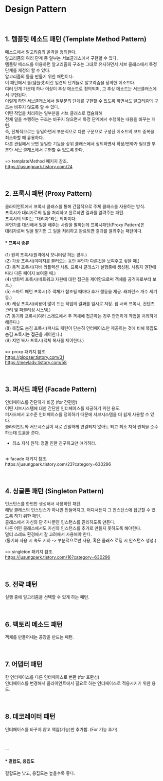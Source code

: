 # Design Pattern
<br/>

## 1. 템플릿 메소드 패턴 (Template Method Pattern)
메소드에서 알고리즘의 골격을 정의한다.<br/>
알고리즘의 여러 단계 중 일부는 서브클래스에서 구현할 수 있다.<br/>
템플릿 메소드를 이용하면 알고리즘의 구조는 그대로 유지하면서 서브 클래스에서 특정 단계를 재정의 할 수 있다.<br/>
알고리즘의 틀을 만들기 위한 패턴이다.<br/>
이 패턴에서 틀(템플릿)이란 일련의 단계들로 알고리즘을 정의한 메소드다.<br/>
여러 단계 가운데 하나 이상이 추상 메소드로 정의되며, 그 추상 메소드는 서브클래스에서 구현된다.<br/>
이렇게 하면 서브클래스에서 일부분의 단계를 구현할 수 있도록 하면서도 알고리즘의 구조는 바꾸지 않도록 할 수 있다.<br/>
어떤 작업을 처리하는 일부분을 서브 클래스로 캡슐화해 <br/>
전체 일을 수행하는 구조는 바꾸지 않으면서 특정 단계에서 수행하는 내용을 바꾸는 패턴.<br/>
즉, 전체적으로는 동일하면서 부분적으로 다른 구문으로 구성된 메소드의 코드 중복을 최소화할 때 유용하다.<br/>
다른 관점에서 보면 동일한 기능을 상위 클래스에서 정의하면서 확장/변화가 필요한 부분만 서브 클래스에서 구현할 수 있도록 한다.<br/>
<br/>
=> templateMethod 패키지 참조.<br/>
https://jusungpark.tistory.com/24 <br/>
<br/><br/>

## 2. 프록시 패턴 (Proxy Pattern)
클라이언트에서 프록시 클래스를 통해 간접적으로 주체 클래스를 사용하는 방식.<br/>
프록시가 대리자로써 일을 처리하고 완료되면 결과를 알려주는 패턴.<br/>
프록시의 의미는 "대리자"라는 의미이다.<br/>
무언가를 대신해서 일을 해주는 사람을 말하는데 프록시패턴(Proxy Pattern)은<br/>
대리자로써 일을 맡기면 그 일을 처리하고 완료되면 결과를 알려주는 패턴이다.<br/>
#### * 프록시 종류
(1) 원격 프록시(원격에서 모니터링 하는 경우.)<br/>
(2) 가상 프록시(이미지를 불러오는 동안 무언가 다른것을 보여주고 싶을 때.)<br/>
(3) 동적 프록시(자바 리플렉션 사용. 프록시 클래스가 실행중에 생성됨. 사용자 권한에 따라 다른 페이지 보여줄 때.)<br/>
(4) 방화벽 프록시(네트워크 자원에 대한 접근을 제어함으로써 객체를 공격자로부터 보호.)<br/>
(5) 스마트 패턴 프록시(주 객체가 참조될 때마다 추가 행동을 제공. 래퍼런스 개수 세기 등.)<br/>
(6) 캐싱 프록시(비용이 많이 드는 작업의 결과를 임시로 저장. 웹 서버 프록시, 컨텐츠 관리 및 퍼블리싱 시스템.)<br/>
(7) 동기화 프록시(여러 스레드에서 주 객체에 접근하는 경우 안전하게 작업을 처리하게 해준다.)<br/>
(8) 복잡도 숨김 프록시(퍼사드 패턴이 단순히 인터페이스만 제공하는 것에 비해 복잡도 숨김 프록시는 접근을 제어한다.)<br/>
(9) 지연 복사 프록시(객체 복사를 제어한다.)<br/>
<br/>
=> proxy 패키지 참조.<br/>
https://plposer.tistory.com/31 <br/>
https://meylady.tistory.com/58 <br/>
<br/><br/>

## 3. 퍼사드 패턴 (Facade Pattern)
인터페이스를 간단하게 바꿈 (for 간편함)<br/>
어떤 서브시스템에 대한 간단한 인터페이스를 제공하기 위한 용도.<br/>
퍼사드에서 고수준 인터페이스를 정의하기 때문에 서브시스템을 더 쉽게 사용할 수 있다.<br/>
클라이언트와 서브시스템이 서로 긴밀하게 연결되지 않아도 되고 최소 지식 원칙을 준수하는데 도움을 준다.<br/>
* 최소 지식 원칙: 정말 친한 친구하고만 얘기하라.<br/>
<br/>
=> facade 패키지 참조.<br/>
https://jusungpark.tistory.com/23?category=630296 <br/>
<br/><br/>

## 4. 싱글톤 패턴 (Singleton Pattern)
인스턴스를 한번만 생성해서 사용하턴 패턴.<br/>
해당 클래스의 인스턴스가 하나만 만들어지고, 어디서든지 그 인스턴스에 접근할 수 있도록 하기 위한 패턴.<br/>
클래스에서 자신의 단 하나뿐인 인스턴스를 관리하도록 만든다.<br/>
다른 어떤 클래스에서도 자신의 인스턴스를 추가로 만들지 못하도록 해야한다. <br/>
멀티 스레드 환경에서 잘 고려해서 사용해야 한다.<br/>
(동기화 사용 시 속도 저하 -> 부분적으로만 사용, 혹은 클래스 로딩 시 인스턴스 생성.) <br/>
<br/>
=> singleton 패키지 참조.<br/>
https://jusungpark.tistory.com/16?category=630296 <br/>
<br/><br/>

## 5. 전략 패턴
실행 중에 알고리즘을 선택할 수 있게 하는 패턴.<br/>
<br/><br/>

## 6. 팩토리 메소드 패턴
객체를 만들어내는 공장을 만드는 패턴.<br/>
<br/><br/>

## 7. 어댑터 패턴
한 인터페이스를 다른 인터페이스로 변환 (for 호환성)<br/>
인터페이스를 변경해서 클라이언트에서 필요로 하는 인터페이스로 적응시키기 위한 용도.<br/>
<br/><br/>

## 8. 데코레이터 패턴
인터페이스를 바꾸지 않고 책임(기능)만 추가함. (For 기능 추가)<br/>
<br/><br/>
    
--

#### * 결합도, 응집도
결합도는 낮고, 응집도는 높을수록 좋다.
<br/><br/>